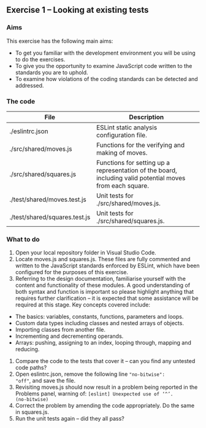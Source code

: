 ## Exercise 1 – Looking at existing tests

### Aims
This exercise has the following main aims:
* To get you familiar with the development environment you will be using to do the exercises.
* To give you the opportunity to examine JavaScript code written to the standards you are to uphold.
* To examine how violations of the coding standards can be detected and addressed.

### The code
| File                            | Description          |
|---------------------------------|----------------------|
| ./eslintrc.json                 | ESLint static analysis configuration file. |
| ./src/shared/moves.js	          | Functions for the verifying and making of moves. |
| ./src/shared/squares.js	        | Functions for setting up a representation of the board, including valid potential moves from each square. |
| ./test/shared/moves.test.js	    | Unit tests for ./src/shared/moves.js. |
| ./test/shared/squares.test.js	  | Unit tests for ./src/shared/squares.js. |

### What to do
1. Open your local repository folder in Visual Studio Code.
1. Locate moves.js and squares.js. These files are fully commented and written to the JavaScript standards enforced by ESLint, which have been configured for the purposes of this exercise.
1. Referring to the design documentation, familiarise yourself with the content and functionality of these modules. A good understanding of both syntax and function is important so please highlight anything that requires further clarification – it is expected that some assistance will be required at this stage. Key concepts covered include:
 * The basics: variables, constants, functions, parameters and loops.
 * Custom data types including classes and nested arrays of objects.
 * Importing classes from another file.
 * Incrementing and decrementing operands.
 * Arrays: pushing, assigning to an index, looping through, mapping and reducing.
1. Compare the code to the tests that cover it – can you find any untested code paths?
1. Open eslintrc.json, remove the following line <code>"no-bitwise": "off"</code>, and save the file.
1. Revisiting moves.js should now result in a problem being reported in the Problems panel, warning of: <code>[eslint] Unexpected use of ‘^’. (no-bitwise)</code>
1. Correct the problem by amending the code appropriately. Do the same in squares.js.
1. Run the unit tests again – did they all pass?


